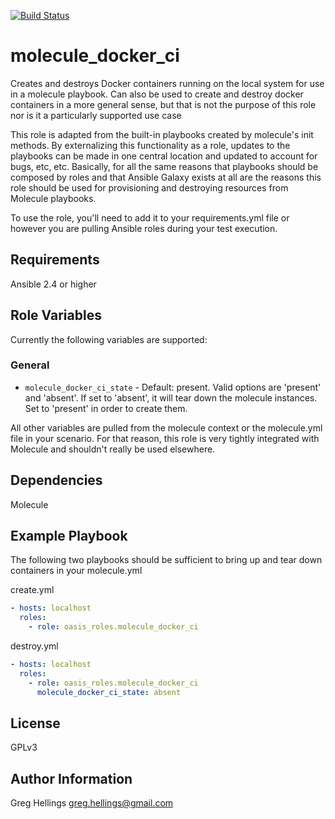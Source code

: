 [![Build Status](https://travis-ci.com/oasis-roles/molecule_docker_ci.svg?branch=master)](https://travis-ci.com/oasis-roles/molecule_docker_ci)

molecule_docker_ci
===========

Creates and destroys Docker containers running on the local system for use
in a molecule playbook. Can also be used to create and destroy docker containers
in a more general sense, but that is not the purpose of this role nor is it a
particularly supported use case

This role is adapted from the built-in playbooks created by molecule's init methods.
By externalizing this functionality as a role, updates to the playbooks can be made
in one central location and updated to account for bugs, etc, etc. Basically, for
all the same reasons that playbooks should be composed by roles and that Ansible
Galaxy exists at all are the reasons this role should be used for provisioning and
destroying resources from Molecule playbooks.

To use the role, you'll need to add it to your requirements.yml file or however
you are pulling Ansible roles during your test execution.

Requirements
------------

Ansible 2.4 or higher

Role Variables
--------------

Currently the following variables are supported:

### General

* `molecule_docker_ci_state` - Default: present. Valid options are 'present' and
'absent'. If set to 'absent', it will tear down the molecule instances. Set to
'present' in order to create them.

All other variables are pulled from the molecule context or the molecule.yml file
in your scenario. For that reason, this role is very tightly integrated with Molecule
and shouldn't really be used elsewhere.

Dependencies
------------

Molecule

Example Playbook
----------------

The following two playbooks should be sufficient to bring up and tear down
containers in your molecule.yml

create.yml
```yaml
- hosts: localhost
  roles:
    - role: oasis_roles.molecule_docker_ci
```

destroy.yml
```yaml
- hosts: localhost
  roles:
    - role: oasis_roles.molecule_docker_ci
      molecule_docker_ci_state: absent
```

License
-------

GPLv3

Author Information
------------------

Greg Hellings <greg.hellings@gmail.com>
